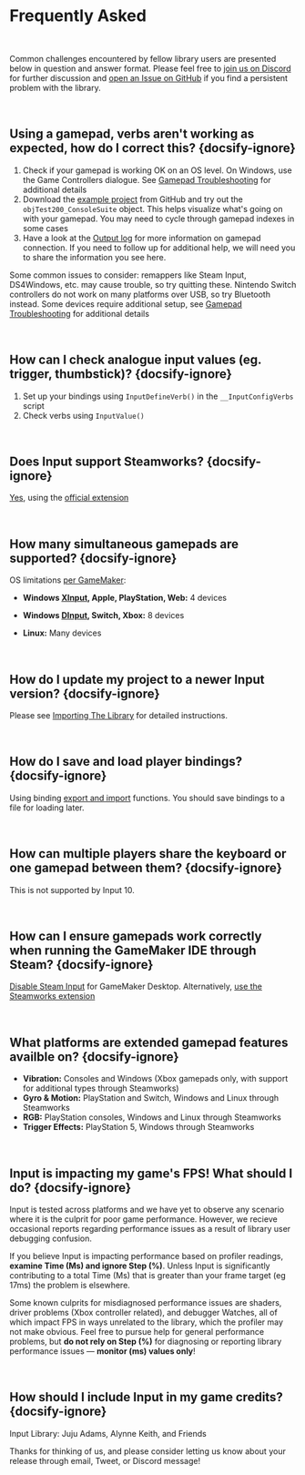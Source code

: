 # Frequently Asked

&nbsp;

Common challenges encountered by fellow library users are presented below in question and answer format. Please feel free to [join us on Discord](https://discord.gg/s6NjaV8AnM) for further discussion and [open an Issue on GitHub](https://github.com/offalynne/Input/issues?q=is%3Aissue+is%3Aopen) if you find a persistent problem with the library.

&nbsp;

## Using a gamepad, verbs aren't working as expected, how do I correct this? {docsify-ignore}

1. Check if your gamepad is working OK on an OS level. On Windows, use the Game Controllers dialogue. See [Gamepad Troubleshooting](Gamepad-Troubleshooting) for additional details
2. Download the [example project](https://github.com/offalynne/Input/archive/refs/heads/master.zip) from GitHub and try out the `objTest200_ConsoleSuite` object. This helps visualize what's going on with your gamepad. You may need to cycle through gamepad indexes in some cases
3. Have a look at the [Output log](https://i.imgur.com/gy3CUcu.png) for more information on gamepad connection. If you need to follow up for additional help, we will need you to share the information you see here.

Some common issues to consider: remappers like Steam Input, DS4Windows, etc. may cause trouble, so try quitting these. Nintendo Switch controllers do not work on many platforms over USB, so try Bluetooth instead. Some devices require additional setup, see [Gamepad Troubleshooting](Gamepad-Troubleshooting) for additional details

&nbsp;

## How can I check analogue input values (eg. trigger, thumbstick)? {docsify-ignore}

1. Set up your bindings using `InputDefineVerb()` in the `__InputConfigVerbs` script
2. Check verbs using `InputValue()`

&nbsp;

## Does Input support Steamworks? {docsify-ignore}

[Yes](Steamworks), using the [official extension](https://github.com/YoYoGames/GMEXT-Steamworks)

&nbsp;

## How many simultaneous gamepads are supported? {docsify-ignore}

OS limitations [per GameMaker](https://manual.yoyogames.com/GameMaker_Language/GML_Reference/Game_Input/GamePad_Input/Gamepad_Input.htm):

- **Windows [XInput](https://wikipedia.org/wiki/DirectInput#DirectInput_vs_XInput), Apple, PlayStation, Web:** 4 devices<br>

- **Windows [DInput](https://wikipedia.org/wiki/DirectInput#DirectInput_vs_XInput), Switch, Xbox:** 8 devices<br>

- **Linux:** Many devices<br>

&nbsp;

## How do I update my project to a newer Input version? {docsify-ignore}

Please see [Importing The Library](Importing-The-Library) for detailed instructions.

&nbsp;

## How do I save and load player bindings? {docsify-ignore}

Using binding [export and import](Functions-(Rebindings)) functions. You should save bindings to a file for loading later.

&nbsp;

## How can multiple players share the keyboard or one gamepad between them? {docsify-ignore}

This is not supported by Input 10.

&nbsp;

## How can I ensure gamepads work correctly when running the GameMaker IDE through Steam? {docsify-ignore}

[Disable Steam Input](https://i.imgur.com/cGdlVJO.png) for GameMaker Desktop. Alternatively, [use the Steamworks extension](Steamworks) 

&nbsp;

## What platforms are extended gamepad features availble on? {docsify-ignore}

- **Vibration:** Consoles and Windows (Xbox gamepads only, with support for additional types through Steamworks)
- **Gyro & Motion:** PlayStation and Switch, Windows and Linux through Steamworks
- **RGB:** PlayStation consoles, Windows and Linux through Steamworks
- **Trigger Effects:** PlayStation 5, Windows through Steamworks

&nbsp;

## Input is impacting my game's FPS! What should I do? {docsify-ignore}

Input is tested across platforms and we have yet to observe any scenario where it is the culprit for poor game performance. However, we recieve occasional reports regarding performance issues as a result of library user debugging confusion. 

If you believe Input is impacting performance based on profiler readings, **examine Time (Ms) and ignore Step (%)**. Unless Input is significantly contributing to a total Time (Ms) that is greater than your frame target (eg 17ms) the problem is elsewhere. 

Some known culprits for misdiagnosed performance issues are shaders, driver problems (Xbox controller related), and debugger Watches, all of which impact FPS in ways unrelated to the library, which the profiler may not make obvious. Feel free to pursue help for general performance problems, but **do not rely on Step (%)** for diagnosing or reporting library performance issues — **monitor (ms) values only**!

&nbsp;

## How should I include Input in my game credits? {docsify-ignore}

Input Library: Juju Adams, Alynne Keith, and Friends

Thanks for thinking of us, and please consider letting us know about your release through email, Tweet, or Discord message!

&nbsp;
